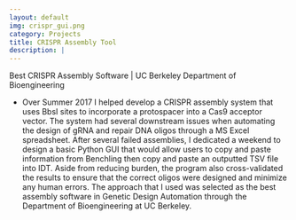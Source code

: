 ```yaml
---
layout: default
img: crispr_gui.png
category: Projects
title: CRISPR Assembly Tool
description: |
---
```

<i class="fa fa-trophy"></i> Best CRISPR Assembly Software | UC Berkeley Department of Bioengineering
<br>

* Over Summer 2017 I helped develop a CRISPR assembly system that uses BbsI sites to incorporate a protospacer into a Cas9 acceptor vector. The system had several downstream issues when automating the design of gRNA and repair DNA oligos through a MS Excel spreadsheet. After several failed assemblies, I dedicated a weekend to design a basic Python GUI that would allow users to copy and paste information from Benchling then copy and paste an outputted TSV file into IDT. Aside from reducing burden, the program also cross-validated the results to ensure that the correct oligos were designed and minimize any human errors. The approach that I used was selected as the best assembly software in Genetic Design Automation through the Department of Bioengineering at UC Berkeley.